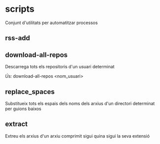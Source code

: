 # scripts
Conjunt d'utilitats  per automatitzar processos

## rss-add

## download-all-repos
Descarrega tots els repositoris d'un usuari determinat

_Ús:_
	download-all-repos <nom_usuari>

## replace_spaces
Substitueix tots els espais dels noms dels arxius d'un directori determinat per guions baixos


## extract
Extreu els arxius d'un arxiu comprimit sigui quina sigui la seva extensió
